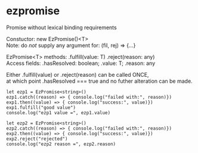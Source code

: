 # ezpromise
Promise without lexical binding requirements

Constuctor: new EzPromise()\<T\><br>
Note: do _not_ supply any argument for: (fil, rej) => {...}

EzPromise\<T\> methods: .fulfill(value: T)  .reject(reason: any)<br>
Access fields: .hasResolved: boolean; .value: T; .reason: any

Either .fulfill(value) or .reject(reason) can be called ONCE,<br>
at which point .hasResolved === true and no futher alteration can be made.

````
let ezp1 = EzPromise<string>()
ezp1.catch((reason) => { console.log("failed with:", reason)})
exp1.then((value) => { console.log("success:", value)})
exp1.fulfill("good value")
console.log("ezp1 value =", ezp1.value)

let ezp2 = EzPromise<string>()
ezp2.catch((reason) => { console.log("failed with:", reason)})
exp2.then((value) => { console.log("success:", value)})
exp2.reject("rejected")
console.log("ezp2 reason =", ezp2.reason)

````
